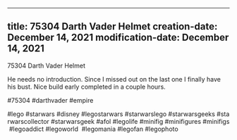 ----
title: 75304 Darth Vader Helmet
creation-date: December 14, 2021
modification-date: December 14, 2021
----

75304 Darth Vader Helmet

He needs no introduction. Since I missed out on the last one I finally have his bust. Nice build early completed in a couple hours.

#75304 #darthvader #empire

#lego #starwars #disney #legostarwars #starwarslego #starwarsgeeks #starwarscollector #starwarsgeek #afol #legolife #minifig #minifigures #minifigs #legoaddict #legoworld  #legomania #legofan #legophoto 

